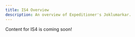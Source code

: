 ```yaml
---
title: IS4 Overview
description: An overview of Expeditioner's Joklumarkar.
---
```


Content for IS4 is coming soon!